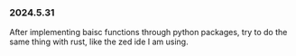 ### 2024.5.31

  After implementing baisc functions through python packages, try to do the same thing with rust, like the zed ide I am using.
